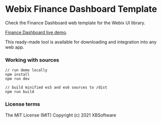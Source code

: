 Webix Finance Dashboard Template
============

Check the Finance Dashboard web template for the Webix UI library.

[Finance Dashboard live demo](https://webix-hub.github.io/finance-dashboard-template/dist/es5/index.html).

This ready-made tool is available for downloading and integration into any web app.

### Working with sources

```
// run demo locally
npm install
npm run dev

// build minified es5 and es6 sources to /dist
npm run build
```

### License terms

The MIT License (MIT)
Copyright (c) 2021 XBSoftware